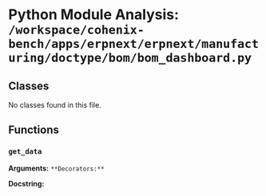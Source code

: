 # Python Module Analysis: `/workspace/cohenix-bench/apps/erpnext/erpnext/manufacturing/doctype/bom/bom_dashboard.py`

## Classes

No classes found in this file.


## Functions

### `get_data`
**Arguments:** ``
**Decorators:** ``

**Docstring:**
```

```

